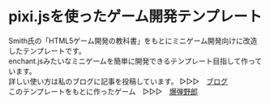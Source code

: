 # pixi.jsを使ったゲーム開発テンプレート
Smith氏の「HTML5ゲーム開発の教科書」をもとにミニゲーム開発向けに改造したテンプレートです。  
enchant.jsみたいなミニゲームを簡単に開発できるテンプレート目指して作っています。  
詳しい使い方は私のブログに記事を投稿しています。 ▷▷▷　[ブログ](https://wgc-cosmo.com/blog/)  
このテンプレートをもとに作ったゲーム　▷▷▷　[爆弾野郎](https://wgc-cosmo.com/game/bombman/)  

